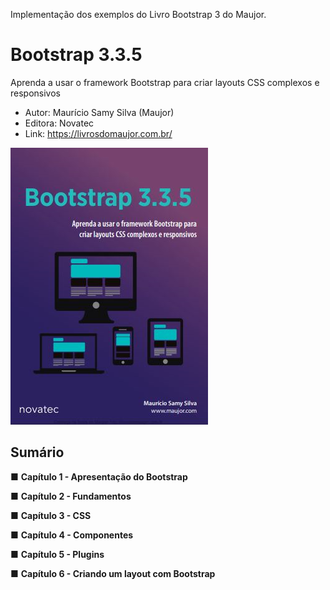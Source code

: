 
Implementação dos exemplos do Livro Bootstrap 3 do Maujor.


# Bootstrap 3.3.5
Aprenda a usar o framework Bootstrap para criar layouts CSS complexos e responsivos


- Autor: Maurício Samy Silva (Maujor)
- Editora: Novatec
- Link: https://livrosdomaujor.com.br/

![Screenshot](capa.png)

## Sumário


■ **Capítulo 1 - Apresentação do Bootstrap**

■ **Capítulo 2 - Fundamentos**

■ **Capítulo 3 - CSS**

■ **Capítulo 4 - Componentes**

■ **Capítulo 5 - Plugins**

■ **Capítulo 6 - Criando um layout com Bootstrap**
